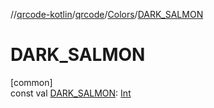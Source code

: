 //[qrcode-kotlin](../../../index.md)/[qrcode](../index.md)/[Colors](index.md)/[DARK_SALMON](-d-a-r-k_-s-a-l-m-o-n.md)

# DARK_SALMON

[common]\
const val [DARK_SALMON](-d-a-r-k_-s-a-l-m-o-n.md): [Int](https://kotlinlang.org/api/latest/jvm/stdlib/kotlin/-int/index.html)
